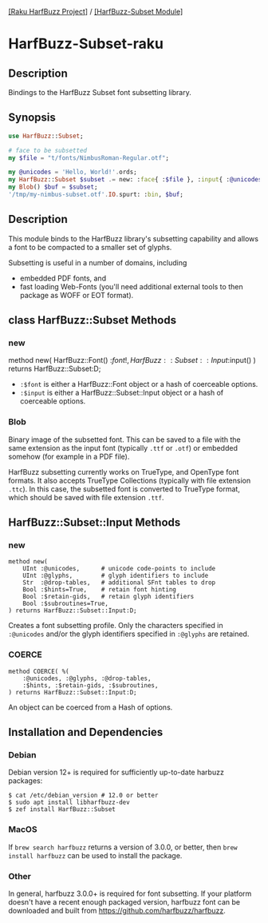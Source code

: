 [[Raku HarfBuzz Project]](https://harfbuzz-raku.github.io)
 / [[HarfBuzz-Subset Module]](https://harfbuzz-raku.github.io/HarfBuzz-Subset-raku)

HarfBuzz-Subset-raku
=============

Description
-----
Bindings to the HarfBuzz Subset font subsetting library.

Synopsis
-----

```raku
use HarfBuzz::Subset;

# face to be subsetted
my $file = "t/fonts/NimbusRoman-Regular.otf";

my @unicodes = 'Hello, World!'.ords;
my HarfBuzz::Subset $subset .= new: :face{ :$file }, :input{ :@unicodes };
my Blob() $buf = $subset;
'/tmp/my-nimbus-subset.otf'.IO.spurt: :bin, $buf;
```

Description
----
This module binds to the HarfBuzz library's subsetting capability and allows a font to be compacted to a smaller set of glyphs.

Subsetting is useful in a number of domains, including

- embedded PDF fonts, and
- fast loading Web-Fonts (you'll need additional external tools to then package as WOFF or EOT format).

class HarfBuzz::Subset Methods
----

### new

   method new(
       HarfBuzz::Font() :$font!,
       HarfBuzz::Subset::Input :$input()
   ) returns HarfBuzz::Subset:D;

- `:$font` is either a HarfBuzz::Font object or a hash of coerceable options.
- `:$input` is either a HarfBuzz::Subset::Input object or a hash of coerceable options.

### Blob

Binary image of the subsetted font. This can be saved to a file with the same extension as the input font (typically `.ttf` or `.otf`) or embedded somehow (for example in a PDF file).

HarfBuzz subsetting currently works on TrueType, and OpenType font formats. It also accepts TrueType Collections (typically with file extension `.ttc`). In this case, the subsetted font is converted to TrueType format, which should be saved with file extension `.ttf`.

HarfBuzz::Subset::Input Methods
---

### new

    method new(
        UInt :@unicodes,      # unicode code-points to include
        UInt :@glyphs,        # glyph identifiers to include
        Str  :@drop-tables,   # additional SFnt tables to drop
        Bool :$hints=True,    # retain font hinting
        Bool :$retain-gids,   # retain glyph identifiers
        Bool :$subroutines=True,
    ) returns HarfBuzz::Subset::Input:D;

Creates a font subsetting profile. Only the characters specified in `:@unicodes` and/or the glyph identifiers specified in `:@glyphs` are retained.

### COERCE

    method COERCE( %(
        :@unicodes, :@glyphs, :@drop-tables,
        :$hints, :$retain-gids, :$subroutines,
    ) returns HarfBuzz::Subset::Input:D;

An object can be coerced from a Hash of options.

Installation and Dependencies
----

### Debian

Debian version 12+ is required for sufficiently up-to-date harbuzz packages:

```
$ cat /etc/debian_version # 12.0 or better
$ sudo apt install libharfbuzz-dev
$ zef install HarfBuzz::Subset
```

### MacOS

If `brew search harfbuzz` returns a version of 3.0.0, or better, then
`brew install harfbuzz` can be used to install the package.

### Other

In general, harfbuzz 3.0.0+ is required for font subsetting. If your platform doesn't have a recent enough packaged version, harfbuzz font can be downloaded and built from https://github.com/harfbuzz/harfbuzz.


